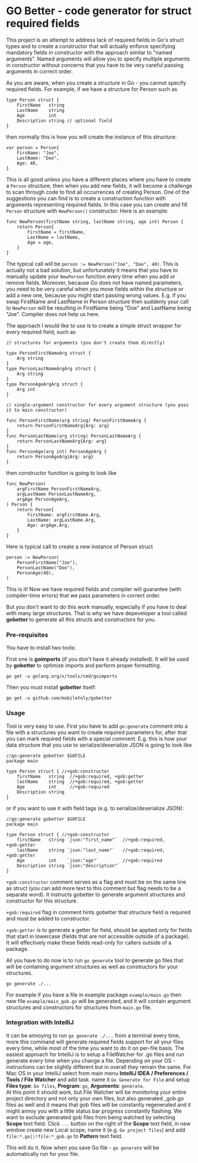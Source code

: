 # GO Better - code generator for struct required fields

This project is an attempt to address lack of required fields in Go's struct types and to create a constructor that
will actually enforce specifying mandatory fields in constructor with the approach similar to "named arguments".
Named arguments will allow you to specify multiple arguments in constructor without concerns that you have to be
very careful passing arguments in correct order.

As you are aware, when you create a structure in Go - you cannot specify required fields. For example, if we have
a structure for Person such as

```
type Person struct {
	FirstName   string
	LastName    string
	Age         int
	Description string // optional field
}
```

then normally this is how you will create the instance of this structure:

```
var person = Person{
    FirsName: "Joe",
    LastName: "Doe",
    Age: 40,
}
```

This is all good unless you have a different places where you have to create a `Person` structure, then when you
add new fields, it will become a challenge to scan through code to find all occurrences of creating Person. One of
the suggestions you can find is to create a construction function with arguments representing required fields.
In this case you can create and fill `Person` structure with `NewPerson()` constructor. Here is an example:

```
func NewPerson(firstName string, lastName string, age int) Person {
    return Person{
        FirstName = firstName,
        LastName = lastName,
        Age = age,
    }
}
```

The typical call will be `person := NewPerson("Joe", "Doe", 40)`.
This is actually not a bad solution, but unfortunately it means that you have to manually update your `NewPerson`
function every time when you add or remove fields. Moreover, because Go does not have named parameters, you
need to be very careful when you move fields within the structure or add a new one, because you might start
passing wrong values. E.g. if you swap FirstName and LastName in Person structure then suddenly your call to `NewPerson` 
will be resulting in FirstName being "Doe" and LastName being "Joe". Compiler does not help us here.

The approach I would like to use is to create a simple struct wrapper for every required field, such as

```
// structures for arguments (you don't create them directly)

type PersonFirstNameArg struct {
    Arg string
}
type PersonLastNameArgArg struct {
    Arg string
}
type PersonAgeArgArg struct {
    Arg int
}

// single-argument constructor for every argument structure (you pass it to main constructor)

func PersonFirstName(arg string) PersonFirstNameArg {
    return PersonFirstNameArg{Arg: arg}
}
func PersonLastName(arg string) PersonLastNameArg {
    return PersonLastNameArg{Arg: arg}
}
func PersonAge(arg int) PersonAgeArg {
    return PersonAgeArg{Arg: arg}
}

```

then constructor function is going to look like

```
func NewPerson(
    argFirstName PersonFirstNameArg,
    argLastName PersonLastNameArg,
    argAge PersonAgeArg,
) Person {
    return Person{
        FirstName: argFirstName.Arg,
        LastName: argLastName.Arg,
        Age: argAge.Arg,
    }
}
```

Here is typical call to create a new instance of Person struct

```
person := NewPerson(
    PersonFirstName("Joe"),
    PersonLastName("Doe"),
    PersonAge(40),
)
```

This is it! Now we have required fields and compiler will guarantee (with compiler-time errors) that we pass
parameters in correct order.

But you don't want to do this work manually, especially if you have to deal with many large structures. That is why
we have depeveloper a tool called **gobetter** to generate all this structs and constructors for you.

### Pre-requisites

You have to install two tools:

First one is **goimports** (if you don't have it already installed). It will be used by **gobetter** to optimize
imports and perform proper formatting.

```shell
go get -u golang.org/x/tools/cmd/goimports
```

Then you must install **gobetter** itself:

```shell
go get -u github.com/mobiletoly/gobetter
```

### Usage

Tool is very easy to use. First you have to add `go:generate` comment into a file with a structures you want to create
required parameters for, after that you can mark required fields with a special comment. E.g. this is how your 
data structure that you use to serialize/deserialize JSON is going to look like

```
//go:generate gobetter $GOFILE
package main

type Person struct { //+gob:constructor
	firstName   string  //+gob:required, +gob:getter
	lastName    string  //+gob:required, +gob:getter
	Age         int     //+gob:required
	Description string
}
```

or if you want to use it with field tags (e.g. to serialize/deserialize JSON):

```
//go:generate gobetter $GOFILE
package main

type Person struct { //+gob:constructor
	firstName   string `json:"first_name"`  //+gob:required, +gob:getter
	lastName    string `json:"last_name"`   //+gob:required, +gob:getter
	Age         int    `json:"age"`         //+gob:required
	Description string `json:"description"`
}
```

`+gob:constructor` comment serves as a flag and must be on the same line as struct (you can add more text to this comment
but flag needs to be a separate word). It instructs gobetter to generate argument structures and constructor for this
structure.

`+gob:required` flag in comment hints gobetter that structure field is required and must be added to constructor.

`+gob:getter` is to generate a getter for field, should be applied only for fields that start in lowercase (fields
that are not accessible outside of a package). It will effectively make these fields read-only for callers outside
of a package.

All you have to do now is to run `go generate` tool to generate go files that will be containing argument structures
as well as constructors for your structures.

```shell
go generate ./...
```

For example if you have a file in example package `example/main.go` then new file `example/main_gob.go` will be
generated, and it will contain argument structures and constructors for structures from `main.go` file.

### Integration with IntelliJ

It can be annoying to run `go generate ./...` from a terminal every time, more this command will generate required
fields support for all your files every time, while most of the time you want to do it on per-file basis. The easiest
approach for IntelliJ is to setup a FileWatcher for .go files and run generate every time when you change a file.
Depending on your OS - instructions can be slightly different but in overall they remain the same. For Mac OS in
your IntelliJ select from main menu **IntelliJ IDEA / Preferences / Tools / File Watcher** and add <custom> task.
name it `Go Generate for File` and setup **Files type**: `Go files`, **Program**: `go`, **Arguments**: `generate`.<br>
At this point it should work, but File Watcher will be monitoring your entire project directory and not only your own
files, but also generated _gob.go files as well and it means that gob files will be constantly regenerated and it might
annoy you with a little status bar progress constantly flashing. We want to exclude generated gob files from being
watched by selecting **Scope** text field. Click `...` button on the right of the **Scope** text field, in new window
create new Local scope, name it (e.g. `Go project files`) and add `file:*.go||!file:*_gob.go` to **Pattern** text field.

This will do it. Now when you save Go file - `go generate` will be automatically run for your file.
